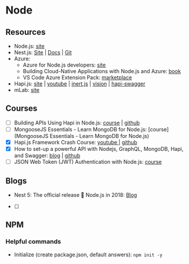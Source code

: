 # Node

## Resources

* Node.js: [site](https://nodejs.org/en/)
* Nest.js: [Site](https://nestjs.com/) \| [Docs](https://docs.nestjs.com/) \| [Git](https://github.com/nestjs/nest)
* Azure:
  * Azure for Node.js developers: [site](https://docs.microsoft.com/en-us/javascript/azure/?view=azure-node-latest)
  * Building Cloud-Native Applications with Node.js and Azure: [book](https://azure.microsoft.com/en-us/resources/building-cloud-native-applications-with-node-js-and-azure/en-us/)
  * VS Code Azure Extension Pack: [marketplace](https://marketplace.visualstudio.com/items?itemName=ms-vscode.vscode-azureextensionpack)
* Hapi.js: [site](https://hapijs.com/) \| [youtube](https://www.youtube.com/watch?v=2lprC0yYeFw&feature=youtu.be) \| [inert.js](https://github.com/hapijs/inert) \| [vision](https://github.com/hapijs/vision) \| [hapi-swagger](https://github.com/glennjones/hapi-swagger)
* mLab: [site](https://mlab.com/home)

## Courses

* [ ] Building APIs Using Hapi in Node.js: [course](https://www.linkedin.com/learning/building-apis-using-hapi-in-node-js) \| [github](https://github.com/synedra/hapi-api)
* [ ] MongooseJS Essentials - Learn MongoDB for Node.js: [course](MongooseJS Essentials - Learn MongoDB for Node.js)
* [x] Hapi.js Framework Crash Course: [youtube ](https://www.youtube.com/watch?v=2lprC0yYeFw&feature=youtu.be)\| [github](https://github.com/kozigh01/hapijs_crashcourse)
* [x] How to set-up a powerful API with Nodejs, GraphQL, MongoDB, Hapi, and Swagger​: [blog](https://medium.freecodecamp.org/how-to-setup-a-powerful-api-with-nodejs-graphql-mongodb-hapi-and-swagger-e251ac189649) \| [github](https://github.com/kozigh01/graphql_hapi_node)
* [ ] JSON Web Token \(JWT\) Authentication with Node.js: [course](https://egghead.io/courses/json-web-token-jwt-authentication-with-node-js)

## Blogs

* Nest 5: The official release 🚀 Node.js in 2018: [Blog](https://medium.com/@kammysliwiec/nest-5-the-official-release-node-js-in-2018-1b6d3a47b104)
* [ ] 
## NPM

### Helpful commands

* Initialize \(create package.json, default answers\): `npm init -y`

